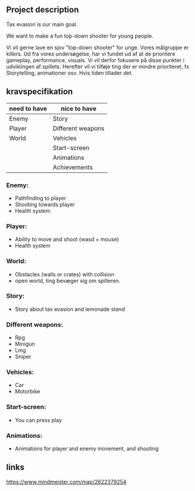 ## Project description

Tax evasion is our main goal.

We want to make a fun top-down shooter for young people. 

Vi vil gerne lave en sjov "top-down shooter" for unge. Vores målgruppe er killers. Ud fra vores undersøgelse, har vi fundet ud af at de prioritere gameplay, performance, visuals. Vi vil derfor fokusere på disse punkter i udviklingen af spillets. Herefter vil vi tilføje ting der er mindre prioriteret, fx Storytelling, animationer osv. Hvis tiden tillader det.

## kravspecifikation

| need to have  | nice to have |
| ------------- | ------------- |
|Enemy          | Story  |
|Player         | Different weapons |
|World         | Vehicles |
|         | Start-screen |
|         | Animations |
|         | Achievements |
### Enemy:
- Pathfinding to player
- Shooting towards player
- Health system

### Player:
- Ability to move and shoot (wasd + mouse)
- Health system

### World:
- Obstacles (walls or crates) with collision
- open world, ting bevæger sig om spilleren.

### Story:
- Story about tax evasion and lemonade stand

### Different weapons:
- Rpg
- Minigun
- Lmg
- Sniper

### Vehicles:
- Car
- Motorbike

### Start-screen:
- You can press play

### Animations:
- Animations for player and enemy movement, and shooting

## links
https://www.mindmeister.com/map/2622379254
